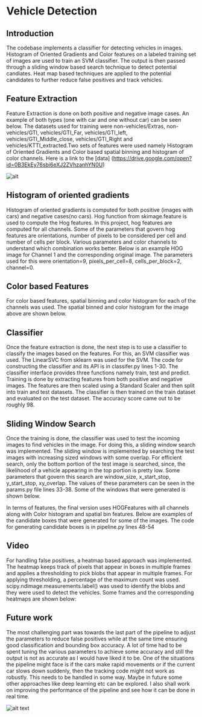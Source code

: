 # Vehicle Detection

## Introduction

The codebase implements a classifier for detecting vehicles in images. Histogram of Oriented Gradients and Color features on a labeled training set of images are used to train an SVM classifier. The output is then passed through a sliding window based search technique to detect potential candiates. Heat map based techniques are applied to the potential candidates to further reduce false positives and track vehicles.

## Feature Extraction

Feature Extraction is done on both positive and negative image cases. An example of both types (one with car and one without car) can be seen below. The datasets used for training were non-vehicles/Extras, non-vehicles/GTI,  vehicles/GTI_Far, vehicles/GTI_left, vehicles/GTI_Middle_close, vehicles/GTI_Right and vehicles/KTTI_extracted.Two sets of features were used namely Histogram of Oriented Gradients and Color based spatial binning and histogram of color channels. Here is a link to the [data] (https://drive.google.com/open?id=0B3EkEy76sbi6eXJ2ZVhzanhYN0U)

![alt](https://github.com/karamach/vision/blob/karamach/vehicle_detection/vehicle_detection/images/train_data.png)

## Histogram of oriented gradients

Histogram of oriented gradients is computed for  both positive (images with cars) and negative cases(no cars). Hog function from skimage.feature is used to compute the Hog features. In this project, hog features are computed for all channels. Some of the parameters that govern hog features are orientations, number of pixels to be considered per cell and number of cells per block. Various parameters and color channels to understand which combination works better. Below is an example HOG image for Channel 1 and the corresponding original image. The parameters used for this were orientation=9, pixels_per_cell=8, cells_per_block=2, channel=0.

## Color based Features

For color based features, spatial binning and color histogram for each of the channels was used. The spatial binned and color histogram for the image above are shown below.

## Classifier

Once the feature extraction is done, the next step is to use a classifier to classify the images based on the features. For this, an SVM classifier was used. The LinearSVC from sklearn was used for the SVM.  The code for constructing the classifier and its API is in classifer.py lines 1-30. The classifier interface provides three functions namely train, test and predict. Training is done by extracting features from both positive and negative images. The features are then scaled using a Standard Scaler and then split into train and test datasets. The classifier is then trained on the train dataset and evaluated on the test dataset. The accuracy score came out to be roughly 98. 

## Sliding Window Search

Once the training is done, the classifier was used to test the incoming images to find vehicles in the image. For doing this, a sliding window search was implemented. The sliding window is implemented by searching the test images with increasing sized windows with some overlap. For efficient search, only the bottom portion of the test image is searched, since, the likelihood of a vehicle appearing in the top portion is pretty low. Some parameters that govern this search are window_size, x_start_stop, y_start_stop, xy_overlap. The values of these parameters can be seen in the params.py file lines 33-38.  Some of the windows that were generated is shown below.

In terms of features, the final version uses HOGFeatures with all channels along with Color histogram and spatial bin features.
Below are examples of the candidate boxes that were generated for some of the images. The code for generating candidate boxes is in pipeline.py lines 48-54

## Video

For handling false positives, a heatmap based approach was implemented. The heatmap keeps track of pixels that appear in boxes in multiple frames and applies a thresholding to pick blobs that appear in multiple frames. For applying thresholding, a percentage of the maximum count was used. scipy.ndimage.measurements.label() was used to identify the blobs and they were used to detect the vehicles. Some frames and the corresponding heatmaps are shown below:

## Future work

The most challenging part was towards the last part of the pipeline to adjust the parameters to reduce false positives while at the same time ensuring good classification and bounding box accuracy. A lot of time had to be spent tuning the various parameters to achieve some accuracy and still the output is not as accurate as I would have liked it to be. One of the situations the pipeline might face is if the cars make rapid movements or if the current car slows down suddenly, then the tracking code might not work as robustly. This needs to be handled in some way. Maybe in future some other approaches like deep learning etc can be explored. I also shall work on improving the performance of the pipeline and see how it can be done in real time.


![alt text](https://github.com/karamach/course_work/blob/master/cmu/topics_dl/digit_recognition/data/montage_1_10.png)

